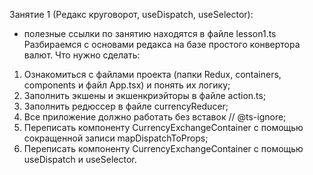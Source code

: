 Занятие 1 (Редакс круговорот, useDispatch, useSelector):

* полезные ссылки по занятию находятся в файле lesson1.ts
  Разбираемся с основами редакса на базе простого конвертора валют.
  Что нужно сделать:

1) Ознакомиться с файлами проекта (папки Redux, containers, components и файл App.tsx)
   и понять их логику;
2) Заполнить экшены и экшенкриэйторы в файле action.ts;
3) Заполнить редюссер в файле currencyReducer;
4) Все приложение должно работать без вставок // @ts-ignore;
5) Переписать компоненту CurrencyExchangeContainer c помощью сокращенной записи mapDispatchToProps;
6) Переписать компоненту CurrencyExchangeContainer с помощью useDispatch и useSelector.